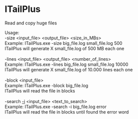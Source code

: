 # ITailPlus
Read and copy huge files

Usage:<br/>
		-size <input_file> <output_file> <size_in_MBs> <br/>
		Example: ITailPlus.exe -size big_file.log small_file.log 500<br/>
		ITailPlus will generate X small_file.log of 500 MB each one<br/>
		<br/>
		-lines <input_file> <output_file> <number_of_lines> <br/>
		Example: ITailPlus.exe -lines big_file.log small_file.log 10000<br/>
		ITailPlus will generate X small_file.log of 10.000 lines each one<br/>
		<br/>
		-block <input_file> <br/>
		Example: ITailPlus.exe -block big_file.log <br/>
		ITailPlus will read the file in blocks<br/>
		<br/>
		-search [-i](optional) <input_file> <text_to_search> <br/>
		Example: ITailPlus.exe -search -i big_file.log error<br/>
		ITailPlus will read the file in blocks until found the error word<br/>
